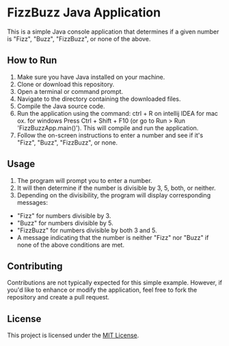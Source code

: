 # FizzBuzz Java Application

This is a simple Java console application that determines if a given number is "Fizz", "Buzz", "FizzBuzz", or none of the above.

## How to Run

1. Make sure you have Java installed on your machine.
2. Clone or download this repository.
3. Open a terminal or command prompt.
4. Navigate to the directory containing the downloaded files.
5. Compile the Java source code.
6. Run the application using the command: ctrl + R on intellij IDEA for mac ox. for windows Press Ctrl + Shift + F10 (or go to Run > Run 'FizzBuzzApp.main()'). This will compile and run the application.
7. Follow the on-screen instructions to enter a number and see if it's "Fizz", "Buzz", "FizzBuzz", or none.

## Usage

1. The program will prompt you to enter a number.
2. It will then determine if the number is divisible by 3, 5, both, or neither.
3. Depending on the divisibility, the program will display corresponding messages:
- "Fizz" for numbers divisible by 3.
- "Buzz" for numbers divisible by 5.
- "FizzBuzz" for numbers divisible by both 3 and 5.
- A message indicating that the number is neither "Fizz" nor "Buzz" if none of the above conditions are met.

## Contributing

Contributions are not typically expected for this simple example. However, if you'd like to enhance or modify the application, feel free to fork the repository and create a pull request.

## License

This project is licensed under the [MIT License](LICENSE).
